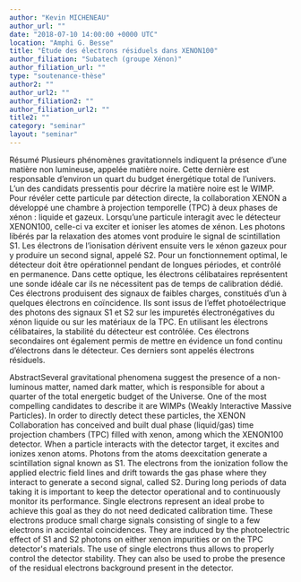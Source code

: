 ```yaml
---
author: "Kevin MICHENEAU"
author_url: ""
date: "2018-07-10 14:00:00 +0000 UTC"
location: "Amphi G. Besse"
title: "Étude des électrons résiduels dans XENON100"
author_filiation: "Subatech (groupe Xénon)"
author_filiation_url: ""
type: "soutenance-thèse"
author2: ""
author_url2: ""
author_filiation2: ""
author_filiation_url2: ""
title2: ""
category: "seminar" 
layout: "seminar"
---
```

Résumé Plusieurs phénomènes gravitationnels indiquent la présence d’une matière non lumineuse, appelée matière noire. Cette dernière est responsable d’environ un quart du budget énergétique total de l’univers. L’un des candidats pressentis pour décrire la matière noire est le WIMP. Pour révéler cette particule par détection directe, la collaboration XENON a développé une chambre à projection temporelle (TPC) à deux phases de xénon : liquide et gazeux. Lorsqu’une particule interagit avec le détecteur XENON100, celle-ci va exciter et ioniser les atomes de xénon. Les photons libérés par la relaxation des atomes vont produire le signal de scintillation S1. Les électrons de l’ionisation dérivent ensuite vers le xénon gazeux pour y produire un second signal, appelé S2. Pour un fonctionnement optimal, le détecteur doit être opérationnel pendant de longues périodes, et contrôlé en permanence. Dans cette optique, les électrons célibataires représentent une sonde idéale car ils ne nécessitent pas de temps de calibration dédié. Ces électrons produisent des signaux de faibles charges, constitués d’un à quelques électrons en coïncidence. Ils sont issus de l’effet photoélectrique des photons des signaux S1 et S2 sur les impuretés électronégatives du xénon liquide ou sur les matériaux de la TPC. En utilisant les électrons célibataires, la stabilité du détecteur est contrôlée. Ces électrons secondaires ont également permis de mettre en évidence un fond continu d’électrons dans le détecteur. Ces derniers sont appelés électrons résiduels.

AbstractSeveral gravitational phenomena suggest the presence of a non-luminous matter, named dark matter, which is responsible for about a quarter of the total energetic budget of the Universe. One of the most compelling candidates to describe it are WIMPs (Weakly Interactive Massive Particles). In order to directly detect these particles, the XENON Collaboration has conceived and built dual phase (liquid/gas) time projection chambers (TPC) filled with xenon, among which the XENON100 detector. When a particle interacts with the detector target, it excites and ionizes xenon atoms. Photons from the atoms deexcitation generate a scintillation signal known as S1. The electrons from the ionization follow the applied electric field lines and drift towards the gas phase where they interact to generate a second signal, called S2. During long periods of data taking it is important to keep the detector operational and to continuously monitor its performance. Single electrons represent an ideal probe to achieve this goal as they do not need dedicated calibration time. These electrons produce small charge signals consisting of single to a few electrons in accidental coincidences. They are induced by the photoelectric effect of S1 and S2 photons on either xenon impurities or on the TPC detector's materials. The use of single electrons thus allows to properly control the detector stability. They can also be used to probe the presence of the residual electrons background present in the detector.

